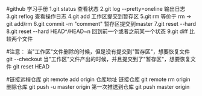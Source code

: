 #github 学习手册
1.git status                查看状态
2.git log --pretty=oneline  输出日志
3.git reflog                查看操作日志
4.git add <filename>        工作区提交到暂存区
5.git rm <filename>         等价于 rm <filename> -> git add/rm <filename>
6.git commit -m "comment"   暂存区提交到master
7.git reset --hard <id>     
8.git reset --hard HEAD^/HEAD~n 回到前一个或者之前某一个状态
9.git diff <filename>       比较两个文件


#注意：
  当"工作区"文件删除的时候，但是没有提交到"暂存区"，想要恢复文件
  git --checkout <filename>
  当"工作区"文件产出的时候，并且提交到了"暂存区"，想要恢复文件
  git reset HEAD <filename>

#链接远程仓库
  git remote add origin 仓库地址    链接仓库
  git remote rm origin              删除仓库
  git push -u master origin         第一次推送到仓库
  git push master origin 
